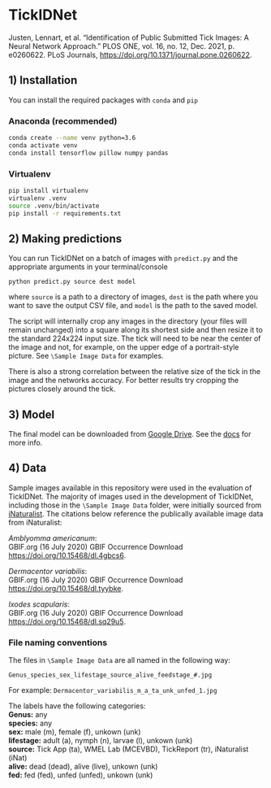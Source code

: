 # TickIDNet
Justen, Lennart, et al. “Identification of Public Submitted Tick Images: A Neural Network Approach.” PLOS ONE, vol. 16, no. 12, Dec. 2021, p. e0260622. PLoS Journals, https://doi.org/10.1371/journal.pone.0260622.

## 1) Installation
You can install the required packages with `conda` and `pip`
  
### Anaconda (recommended)
```bash
conda create --name venv python=3.6
conda activate venv
conda install tensorflow pillow numpy pandas
```

### Virtualenv
```bash
pip install virtualenv
virtualenv .venv
source .venv/bin/activate
pip install -r requirements.txt
```

## 2) Making predictions
You can run TickIDNet on a batch of images with `predict.py` and the appropriate arguments in your terminal/console
  
```
python predict.py source dest model
```
where `source` is a path to a directory of images, `dest` is the path where you want to save the output CSV file, and `model` is the path to the saved model.

The script will internally crop any images in the directory (your files will remain unchanged) into a square along its shortest side and then resize it to the standard 224x224 input size. The tick will need to be near the center of the image and not, for example, on the upper edge of a portrait-style picture. See `\Sample Image Data` for examples. 

There is also a strong correlation between the relative size of the tick in the image and the networks accuracy. For better results try cropping the pictures closely around the tick. 

## 3) Model
The final model can be downloaded from [Google Drive](https://drive.google.com/drive/folders/1Gt9not2IZ4LFaMrJ975UBmICiHKj3Ex9?usp=sharing). See the [docs](https://www.tensorflow.org/guide/keras/save_and_serialize) for more info.

## 4) Data
Sample images available in this repository were used in the evaluation of TickIDNet. The majority of images used in the development of TickIDNet, including those in the `\Sample Image Data` folder, were initially sourced from [iNaturalist](https://www.inaturalist.org/). The citations below reference the publically available image data from iNaturalist:

*Amblyomma americanum*:  
GBIF.org (16 July 2020) GBIF Occurrence Download https://doi.org/10.15468/dl.4gbcs6. 
  
*Dermacentor variabilis*:  
GBIF.org (16 July 2020) GBIF Occurrence Download https://doi.org/10.15468/dl.tyybke.  
  
*Ixodes scapularis*:  
GBIF.org (16 July 2020) GBIF Occurrence Download https://doi.org/10.15468/dl.sq29u5. 
  
### File naming conventions
The files in `\Sample Image Data` are all named in the following way:
```
Genus_species_sex_lifestage_source_alive_feedstage_#.jpg
```
For example: `Dermacentor_variabilis_m_a_ta_unk_unfed_1.jpg`

The labels have the following categories:  
**Genus:** any  
**species:** any  
**sex:** male (m), female (f), unkown (unk)  
**lifestage:** adult (a), nymph (n), larvae (l), unkown (unk)  
**source:** Tick App (ta), WMEL Lab (MCEVBD), TickReport (tr), iNaturalist (iNat)   
**alive:** dead (dead), alive (live), unkown (unk)   
**fed:** fed (fed), unfed (unfed), unkown (unk)   
